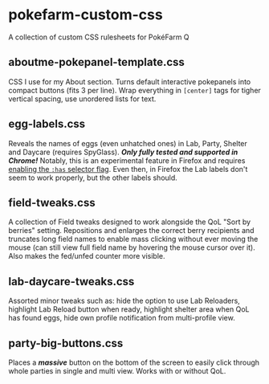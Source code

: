# pokefarm-custom-css
A collection of custom CSS rulesheets for PokéFarm Q

## aboutme-pokepanel-template.css
CSS I use for my About section. Turns default interactive pokepanels into compact buttons (fits 3 per line). Wrap everything in `[center]` tags for tigher vertical spacing, use unordered lists for text.

## egg-labels.css
Reveals the names of eggs (even unhatched ones) in Lab, Party, Shelter and Daycare (requires SpyGlass). ***Only fully tested and supported in Chrome!*** Notably, this is an experimental feature in Firefox and requires [enabling the `:has` selector flag](https://stackoverflow.com/questions/73936048/how-do-you-enable-has-selector-on-firefox). Even then, in Firefox the Lab labels don't seem to work properly, but the other labels should.

## field-tweaks.css
A collection of Field tweaks designed to work alongside the QoL "Sort by berries" setting. Repositions and enlarges the correct berry recipients and truncates long field names to enable mass clicking without ever moving the mouse (can still view full field name by hovering the mouse cursor over it). Also makes the fed/unfed counter more visible.

## lab-daycare-tweaks.css
Assorted minor tweaks such as: hide the option to use Lab Reloaders, highlight Lab Reload button when ready, highlight shelter area when QoL has found eggs, hide own profile notification from multi-profile view.

## party-big-buttons.css
Places a ***massive*** button on the bottom of the screen to easily click through whole parties in single and multi view. Works with or without QoL.
